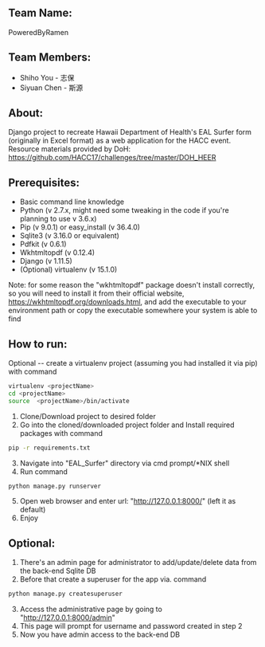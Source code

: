 ## Team Name:
PoweredByRamen

## Team Members:
* Shiho You - 志保
* Siyuan Chen - 斯源

## About:

Django project to recreate Hawaii Department of Health's EAL Surfer form (originally in Excel format) as a web application for the HACC event.
Resource materials provided by DoH: https://github.com/HACC17/challenges/tree/master/DOH_HEER

## Prerequisites:
* Basic command line knowledge
* Python (v 2.7.x, might need some tweaking in the code if you're planning to use v 3.6.x)
* Pip (v 9.0.1) or easy_install (v 36.4.0)
* Sqlite3 (v 3.16.0 or equivalent)
* Pdfkit (v 0.6.1)
* Wkhtmltopdf (v 0.12.4)
* Django (v 1.11.5)
* (Optional) virtualenv (v 15.1.0)

Note: for some reason the "wkhtmltopdf" package doesn't install correctly, so you will
need to install it from their official website, https://wkhtmltopdf.org/downloads.html, and add the executable to your environment path or copy the executable somewhere your system is able to find 

## How to run:
Optional -- create a virtualenv project (assuming you had installed it via pip) with command
```bash
virtualenv <projectName>
cd <projectName>
source  <projectName>/bin/activate
```
1. Clone/Download project to desired folder
2. Go into the cloned/downloaded project folder and Install required packages with command
```bash
pip -r requirements.txt
```
3. Navigate into "EAL_Surfer" directory via cmd prompt/*NIX shell
4. Run command 
```bash
python manage.py runserver
```
5. Open web browser and enter url: "http://127.0.0.1:8000/" (left it as default)
6. Enjoy

## Optional:
1. There's an admin page for administrator to add/update/delete data from the back-end Sqlite DB
2. Before that create a superuser for the app via. command
```bash
python manage.py createsuperuser
```
3. Access the administrative page by going to "http://127.0.0.1:8000/admin"
4. This page will prompt for username and password created in step 2
5. Now you have admin access to the back-end DB
